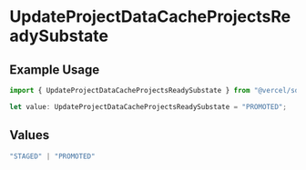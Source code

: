 # UpdateProjectDataCacheProjectsReadySubstate

## Example Usage

```typescript
import { UpdateProjectDataCacheProjectsReadySubstate } from "@vercel/sdk/models/updateprojectdatacacheop.js";

let value: UpdateProjectDataCacheProjectsReadySubstate = "PROMOTED";
```

## Values

```typescript
"STAGED" | "PROMOTED"
```